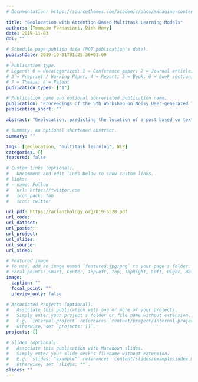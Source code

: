```yaml
---
# Documentation: https://sourcethemes.com/academic/docs/managing-content/

title: "Geolocation with Attention-Based Multitask Learning Models"
authors: [Tommaso Fornaciari, Dirk Hovy]
date: 2019-11-03
doi: ""

# Schedule page publish date (NOT publication's date).
publishDate: 2019-10-31T01:25:36+01:00

# Publication type.
# Legend: 0 = Uncategorized; 1 = Conference paper; 2 = Journal article;
# 3 = Preprint / Working Paper; 4 = Report; 5 = Book; 6 = Book section;
# 7 = Thesis; 8 = Patent
publication_types: ["1"]

# Publication name and optional abbreviated publication name.
publication: "Proceedings of the 5th Workshop on Noisy User-generated Text (WNUT)"
publication_short: ""

abstract: "Geolocation, predicting the location of a post based on text and other information, has a huge potential for several social media applications. Typically, the problem is modeled as either multi-class classification or regression. In the first case, the classes are geographic areas previously identified; in the second, the models directly predict geographic coordinates. The former requires discretization of the coordinates, but yields better performance. The latter is potentially more precise and true to the nature of the problem, but often results in worse performance. We propose to combine the two approaches in an attention-based multitask convolutional neural network that jointly predicts both discrete locations and continuous geographic coordinates. We evaluate the multi-task (MTL) model against single-task models and prior work. We find that MTL significantly improves performance, reporting large gains on one data set, but also note that the correlation between labels and coordinates has a marked impact on the effectiveness of including a regression task."

# Summary. An optional shortened abstract.
summary: ""

tags: [geolocation, "multitask learning", NLP]
categories: []
featured: false

# Custom links (optional).
#   Uncomment and edit lines below to show custom links.
# links:
# - name: Follow
#   url: https://twitter.com
#   icon_pack: fab
#   icon: twitter

url_pdf: https://aclanthology.org/D19-5528.pdf
url_code:
url_dataset:
url_poster:
url_project:
url_slides:
url_source:
url_video:

# Featured image
# To use, add an image named `featured.jpg/png` to your page's folder. 
# Focal points: Smart, Center, TopLeft, Top, TopRight, Left, Right, BottomLeft, Bottom, BottomRight.
image:
  caption: ""
  focal_point: ""
  preview_only: false

# Associated Projects (optional).
#   Associate this publication with one or more of your projects.
#   Simply enter your project's folder or file name without extension.
#   E.g. `internal-project` references `content/project/internal-project/index.md`.
#   Otherwise, set `projects: []`.
projects: []

# Slides (optional).
#   Associate this publication with Markdown slides.
#   Simply enter your slide deck's filename without extension.
#   E.g. `slides: "example"` references `content/slides/example/index.md`.
#   Otherwise, set `slides: ""`.
slides: ""
---
```

